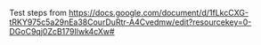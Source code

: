 Test steps from
https://docs.google.com/document/d/1fLkcCXG-tRKY975c5a29nEa38CourDuRtr-A4Cvedmw/edit?resourcekey=0-DGoC9qj0ZcB179Ilwk4cXw#
